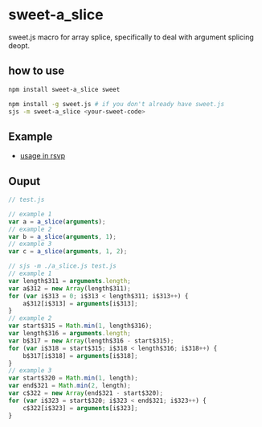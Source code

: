 sweet-a_slice
=============

sweet.js macro for array splice, specifically to deal with argument splicing deopt.

how to use
----------

```sh
npm install sweet-a_slice sweet

npm install -g sweet.js # if you don't already have sweet.js
sjs -m sweet-a_slice <your-sweet-code>
```

Example
-------

* [usage in rsvp](https://github.com/tildeio/rsvp.js/commit/cddf7232546a9cf858524b75cde6f9edf72620a7)



Ouput
-----

```js
// test.js

// example 1
var a = a_slice(arguments);
// example 2
var b = a_slice(arguments, 1);
// example 3
var c = a_slice(arguments, 1, 2);
```

```js
// sjs -m ./a_slice.js test.js                                                                                                                                                                                                        !10130
// example 1
var length$311 = arguments.length;
var a$312 = new Array(length$311);
for (var i$313 = 0; i$313 < length$311; i$313++) {
    a$312[i$313] = arguments[i$313];
}
// example 2
var start$315 = Math.min(1, length$316);
var length$316 = arguments.length;
var b$317 = new Array(length$316 - start$315);
for (var i$318 = start$315; i$318 < length$316; i$318++) {
    b$317[i$318] = arguments[i$318];
}
// example 3
var start$320 = Math.min(1, length);
var end$321 = Math.min(2, length);
var c$322 = new Array(end$321 - start$320);
for (var i$323 = start$320; i$323 < end$321; i$323++) {
    c$322[i$323] = arguments[i$323];
}
```
